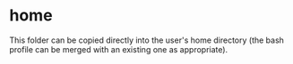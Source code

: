# home

This folder can be copied directly into the user's home directory (the bash profile can be merged with an existing one as appropriate).
